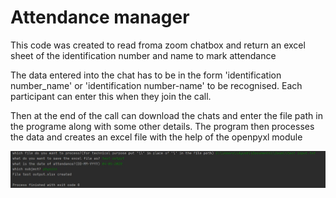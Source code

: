 # Attendance manager
This code was created to read froma zoom chatbox and return an excel sheet of the identification number and name to mark attendance

The data entered into the chat has to be in the form 'identification number_name' or 'identification number-name' to be recognised. Each participant can enter this when they join the call.

Then at the end of the call can download the chats and enter the file path in the programe along with some other details. The program then processes the data and creates an excel file with the help of the openpyxl module




![](images/details%20required.JPG)
